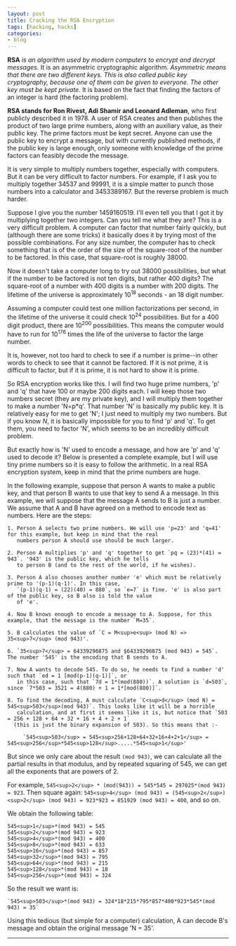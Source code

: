 ```yaml
---
layout: post
title: Cracking the RSA Encryption
tags: [hacking, hacks]
categories:
- blog
---
```


**RSA** *is an algorithm used by modern computers to encrypt and decrypt messages.* It is an asymmetric cryptographic algorithm.
*Asymmetric means that there are two different keys. This is also called public key cryptography, because one of them can be
given to everyone. The other key must be kept private.* It is based on the fact that finding the factors of an integer is hard
(the factoring problem).

**RSA stands for Ron Rivest, Adi Shamir and Leonard Adleman**, who first publicly described it in 1978. A user of RSA creates
and then publishes the product of two large prime numbers, along with an auxiliary value, as their public key. The prime
factors must be kept secret. Anyone can use the public key to encrypt a message, but with currently published methods, if
the public key is large enough, only someone with knowledge of the prime factors can feasibly decode the message.

It is very simple to multiply numbers together, especially with computers. But it can be very difficult to factor numbers.
For example, if I ask you to multiply together 34537 and 99991, it is a simple matter to punch those numbers into a
calculator and 3453389167. But the reverse problem is much harder.

Suppose I give you the number 1459160519. I'll even tell you that I got it by multiplying together two integers. Can you tell
me what they are? This is a very difficult problem. A computer can factor that number fairly quickly, but (although there are
some tricks) it basically does it by trying most of the possible combinations. For any size number, the computer has to check
something that is of the order of the size of the square-root of the number to be factored. In this case, that square-root is
roughly 38000.

Now it doesn't take a computer long to try out 38000 possibilities, but what if the number to be factored is not ten digits,
but rather 400 digits? The square-root of a number with 400 digits is a number with 200 digits. The lifetime of the universe
is approximately 10<sup>18</sup> seconds - an 18 digit number.

Assuming a computer could test one million factorizations per second, in the lifetime of the universe it could check
10<sup>24</sup> possibilities. But for a 400 digit product, there are 10<sup>200</sup> possibilities. 
This means the computer would have to run for 10<sup>176</sup> times the life of the universe to factor the large number.

It is, however, not too hard to check to see if a number is prime--in other words to check to see that it cannot be factored.
If it is not prime, it is difficult to factor, but if it is prime, it is not hard to show it is prime.

So RSA encryption works like this. I will find two huge prime numbers, 'p' and 'q' that have 100 or maybe 200 digits each.
I will keep those two numbers secret (they are my private key), and I will multiply them together to make a number 'N=p*q'.
That number 'N' is basically my public key. It is relatively easy for me to get 'N'; I just need to multiply my two numbers.
But if you know $N$, it is basically impossible for you to find 'p' and 'q'. To get them, you need to factor 'N', which
seems to be an incredibly difficult problem.

But exactly how is 'N' used to encode a message, and how are 'p' and 'q' used to decode it? Below is presented a complete
example, but I will use tiny prime numbers so it is easy to follow the arithmetic. In a real RSA encryption system, keep in
mind that the prime numbers are huge.

In the following example, suppose that person A wants to make a public key, and that person B wants to use that key to send A
a message. In this example, we will suppose that the message A sends to B is just a number. We assume that A and B have
agreed on a method to encode text as numbers. Here are the steps:

    1. Person A selects two prime numbers. We will use 'p=23' and 'q=41' for this example, but keep in mind that the real
       numbers person A should use should be much larger.

    2. Person A multiplies 'p' and 'q' together to get `pq = (23)*(41) = 943`. '943' is the public key, which he tells
       to person B (and to the rest of the world, if he wishes).

    3. Person A also chooses another number 'e' which must be relatively prime to '(p-1)(q-1)'. In this case,
       `(p-1)(q-1) = (22)(40) = 880`, so `e=7` is fine. 'e' is also part of the public key, so B also is told the value
       of 'e'.

    4. Now B knows enough to encode a message to A. Suppose, for this example, that the message is the number `M=35`.

    5. B calculates the value of `C = M<sup>e<sup> (mod N) => 35<sup>7</sup> (mod 943)'.

    6. `35<sup>7</sup> = 64339296875 and $64339296875 (mod 943) = 545`. The number '545' is the encoding that B sends to A.

    7. Now A wants to decode 545. To do so, he needs to find a number 'd' such that `ed = 1 [mod(p-1)(q-1)]`, or
       in this case, such that `7d = 1*(mod(880))`. A solution is `d=503`, since `7*503 = 3521 = 4(880) + 1 = 1*[mod(880)]`.

    8. To find the decoding, A must calculate `C<sup>d</sup> (mod N) = 545<sup>503</sup>(mod 943)`. This looks like it will be a horrible
       calculation, and at first it seems like it is, but notice that `503 = 256 + 128 + 64 + 32 + 16 + 4 + 2 + 1`
      (this is just the binary expansion of 503). So this means that :-

         `545<sup>503</sup> = 545<sup>256+128+64+32+16+4+2+1</sup> = 545<sup>256</sup>*545<sup>128</sup>.....*545<sup>1</sup>'

But since we only care about the result `(mod 943)`, we can calculate all the partial results in that modulus, and by
repeated squaring of 545, we can get all the exponents that are powers of 2.

For example, `545<sup>2</sup> * (mod(943)) = 545*545 = 297025*(mod 943) = 923`.
Then square again: `545<sup>4</sup> (mod 943) = (545<sup>2</sup>)<sup>2</sup> (mod 943) = 923*923 = 851929 (mod 943) = 400`, and so on.

We obtain the following table:

    545<sup>1</sup>*(mod 943) = 545
    545<sup>2</sup>*(mod 943) = 923
    545<sup>4</sup>*(mod 943) = 400
    545<sup>8</sup>*(mod 943) = 633
    545<sup>16</sup>*(mod 943) = 857
    545<sup>32</sup>*(mod 943) = 795
    545<sup>64</sup>*(mod 943) = 215
    545<sup>128</sup>*(mod 943) = 18
    545<sup>256</sup>*(mod 943) = 324

So the result we want is:

    `545<sup>503</sup>*(mod 943) = 324*18*215*795*857*400*923*545*(mod 943) = 35`

Using this tedious (but simple for a computer) calculation, A can decode B's message and obtain the
original message 'N = 35'.

---
